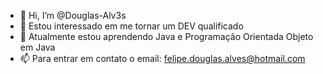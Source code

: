 - 👋 Hi, I’m @Douglas-Alv3s
- 👀 Estou interessado em me tornar um DEV qualificado
- 🌱 Atualmente estou aprendendo Java e Programação Orientada Objeto em Java
- 📫 Para entrar em contato o email: felipe.douglas.alves@hotmail.com 

<!---
Douglas-Alv3s/Douglas-Alv3s is a ✨ special ✨ repository because its `README.md` (this file) appears on your GitHub profile.
You can click the Preview link to take a look at your changes.
--->
